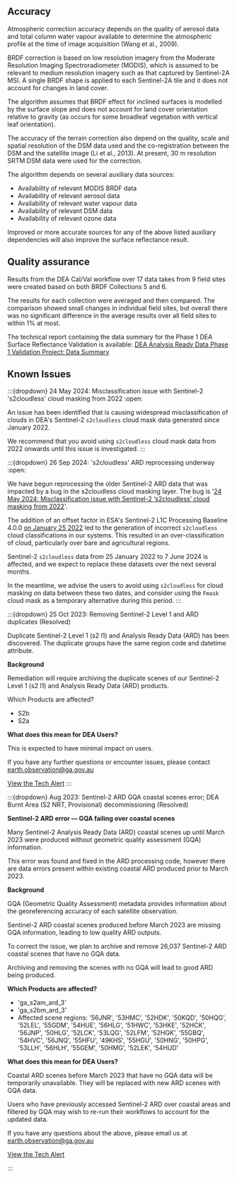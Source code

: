 ## Accuracy

Atmospheric correction accuracy depends on the quality of aerosol data and total column water vapour available to determine the atmospheric profile at the time of image acquisition (Wang et al., 2009).

BRDF correction is based on low resolution imagery from the Moderate Resolution Imaging Spectroradiometer (MODIS), which is assumed to be relevant to medium resolution imagery such as that captured by Sentinel-2A MSI. A single BRDF shape is applied to each Sentinel-2A tile and it does not account for changes in land cover. 

The algorithm assumes that BRDF effect for inclined surfaces is modelled by the surface slope and does not account for land cover orientation relative to gravity (as occurs for some broadleaf vegetation with vertical leaf orientation).

The accuracy of the terrain correction also depend on the quality, scale and spatial resolution of the DSM data used and the co-registration between the DSM and the satellite image (Li et al., 2013). At present, 30 m resolution SRTM DSM data were used for the correction.

The algorithm depends on several auxiliary data sources:
* Availability of relevant MODIS BRDF data
* Availability of relevant aerosol data
* Availability of relevant water vapour data
* Availability of relevant DSM data
* Availability of relevant ozone data

Improved or more accurate sources for any of the above listed auxiliary dependencies will also improve the surface reflectance result.

## Quality assurance

Results from the DEA Cal/Val workflow over 17 data takes from 9 field sites were created based on both BRDF Collections 5 and 6.

The results for each collection were averaged and then compared. The comparison showed small changes in individual field sites, but overall there was no significant difference in the average results over all field sites to within 1% at most.

The technical report containing the data summary for the Phase 1 DEA Surface Reflectance Validation is available: [DEA Analysis Ready Data Phase 1 Validation Project: Data Summary](http://pid.geoscience.gov.au/dataset/ga/145101)

## Known Issues

:::{dropdown} 24 May 2024: Misclassification issue with Sentinel-2 's2cloudless' cloud masking from 2022
:open:

An issue has been identified that is causing widespread misclassification of clouds in DEA's Sentinel-2 `s2cloudless` cloud mask data generated since January 2022. 

We recommend that you avoid using `s2cloudless` cloud mask data from 2022 onwards until this issue is investigated. 
:::

:::{dropdown} 26 Sep 2024: 's2cloudless' ARD reprocessing underway
:open:

We have begun reprocessing the older Sentinel-2 ARD data that was impacted by a bug in the s2cloudless cloud masking layer. The bug is '[24 May 2024: Misclassification issue with Sentinel-2 ‘s2cloudless’ cloud masking from 2022](#may-2024-misclassification-issue-with-sentinel-2-s2cloudless-cloud-masking-from-2022)'.

The addition of an offset factor in ESA's Sentinel-2 L1C Processing Baseline 4.0.0 [on January 25 2022](https://sentiwiki.copernicus.eu/web/s2-processing) led to the generation of incorrect `s2cloudless` cloud classifications in our systems. This resulted in an over-classification of cloud, particularly over bare and agricultural regions.

Sentinel-2 `s2cloudless` data from 25 January 2022 to 7 June 2024 is affected, and we expect to replace these datasets over the next several months.

In the meantime, we advise the users to avoid using `s2cloudless` for cloud masking on data between these two dates, and consider using the `Fmask` cloud mask as a temporary alternative during this period.
:::

:::{dropdown} 25 Oct 2023: Removing Sentinel-2 Level 1 and ARD duplicates (Resolved)

Duplicate Sentinel-2 Level 1 (s2 l1) and Analysis Ready Data (ARD) has been discovered. The duplicate groups have the same region code and datetime attribute.

**Background**

Remediation will require archiving the duplicate scenes of our Sentinel-2 Level 1 (s2 l1) and Analysis Ready Data (ARD) products.

Which Products are affected?

* S2b
* S2a

**What does this mean for DEA Users?**

This is expected to have minimal impact on users.

If you have any further questions or encounter issues, please contact <earth.observation@ga.gov.au>

[View the Tech Alert](https://communication.ga.gov.au/link/id/zzzz65384bbe2a28c901Pzzzz61de67bd94bfe861/page.html)
:::

:::{dropdown} Aug 2023: Sentinel-2 ARD GQA coastal scenes error; DEA Burnt Area (S2 NRT, Provisional) decommissioning (Resolved)

**Sentinel-2 ARD error &mdash; GQA failing over coastal scenes**

Many Sentinel-2 Analysis Ready Data (ARD) coastal scenes up until March 2023 were produced without geometric quality assessment (GQA) information.

This error was found and fixed in the ARD processing code, however there are data errors present within existing coastal ARD produced prior to March 2023.

**Background**

GQA (Geometric Quality Assessment) metadata provides information about the georeferencing accuracy of each satellite observation.

Sentinel-2 ARD coastal scenes produced before March 2023 are missing GQA information, leading to low quality ARD outputs.

To correct the issue, we plan to archive and remove 26,037 Sentinel-2 ARD coastal scenes that have no GQA data.

Archiving and removing the scenes with no GQA will lead to good ARD being produced.

**Which Products are affected?**

* 'ga_s2am_ard_3'
* 'ga_s2bm_ard_3'
* Affected scene regions: '56JNR', '53HMC', '52HDK', '50KQD', '50HQG', '52LEL', '55GDM', '54HUE', '56HLG', '51HWC', '53HKE', '52HCK', '56JNP', '50HLG', '52LCK', '53LQG', '52LFM', '52HGK', '55GBQ', '54HVC', '56JNQ', '55HFU', '49KHS', '55HGU', '50HNG', '50HPG', '53LLH', '56HLH', '55GEM', '50HMG', '52LEK', '54HUD'

**What does this mean for DEA Users?**

Coastal ARD scenes before March 2023 that have no GQA data will be temporarily unavailable. They will be replaced with new ARD scenes with GQA data.

Users who have previously accessed Sentinel-2 ARD over coastal areas and filtered by GQA may wish to re-run their workflows to account for the updated data.

If you have any questions about the above, please email us at <earth.observation@ga.gov.au>

[View the Tech Alert](https://communication.ga.gov.au/pub/pubType/EO/pubID/zzzz64dc2b594744b162/interface.html)

:::

